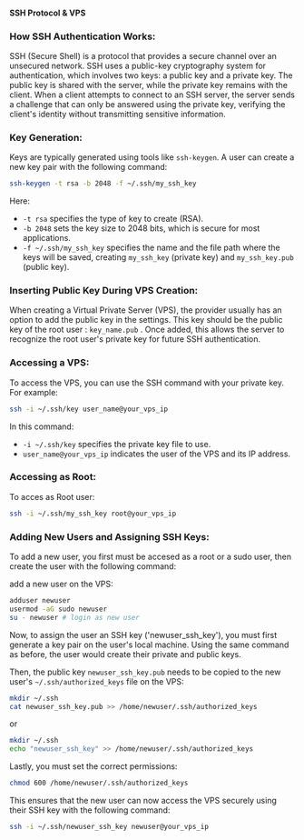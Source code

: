 #### SSH Protocol & VPS

### How SSH Authentication Works:
SSH (Secure Shell) is a protocol that provides a secure channel over an unsecured network. SSH uses a public-key cryptography system for authentication, which involves two keys: a public key and a private key. The public key is shared with the server, while the private key remains with the client. When a client attempts to connect to an SSH server, the server sends a challenge that can only be answered using the private key, verifying the client's identity without transmitting sensitive information.



### Key Generation:
Keys are typically generated using tools like `ssh-keygen`. A user can create a new key pair with the following command:

```bash
ssh-keygen -t rsa -b 2048 -f ~/.ssh/my_ssh_key
```

Here:
- `-t rsa` specifies the type of key to create (RSA).
- `-b 2048` sets the key size to 2048 bits, which is secure for most applications.
- `-f ~/.ssh/my_ssh_key` specifies the name and the file path where the keys will be saved, creating `my_ssh_key` (private key) and `my_ssh_key.pub` (public key).



### Inserting Public Key During VPS Creation:
When creating a Virtual Private Server (VPS), the provider usually has an option to add the public key in the settings. This key should be the public key of the root user : `key_name.pub` . Once added, this allows the server to recognize the root user's private key for future SSH authentication.

### Accessing a VPS:
To access the VPS, you can use the SSH command with your private key. For example:

```bash
ssh -i ~/.ssh/key user_name@your_vps_ip
```

In this command:
- `-i ~/.ssh/key` specifies the private key file to use.
- `user_name@your_vps_ip` indicates the user of the VPS and its IP address.



### Accessing as Root:
To acces as Root user:

```bash
ssh -i ~/.ssh/my_ssh_key root@your_vps_ip
```



### Adding New Users and Assigning SSH Keys:
To add a new user, you first must be accesed as a root or a sudo user, then create the user with the following command:

add a new user on the VPS:

```bash
adduser newuser
usermod -aG sudo newuser
su - newuser # login as new user
```


Now, to assign the user an SSH key ('newuser_ssh_key'), you must first generate a key pair on the user's local machine. Using the same command as before, the user would create their private and public keys.



Then, the public key `newuser_ssh_key.pub` needs to be copied to the new user's `~/.ssh/authorized_keys` file on the VPS:

```bash
mkdir ~/.ssh
cat newuser_ssh_key.pub >> /home/newuser/.ssh/authorized_keys
```

or

```bash
mkdir ~/.ssh
echo "newuser_ssh_key" >> /home/newuser/.ssh/authorized_keys
```

Lastly, you must set the correct permissions:

```bash
chmod 600 /home/newuser/.ssh/authorized_keys
```

This ensures that the new user can now access the VPS securely using their SSH key with the following command:

```bash
ssh -i ~/.ssh/newuser_ssh_key newuser@your_vps_ip
```


